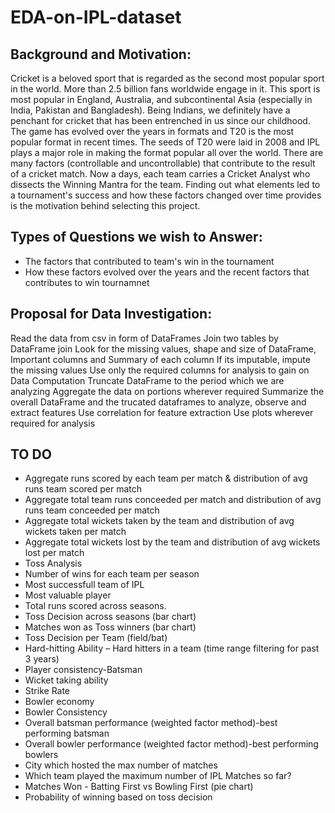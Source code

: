 # EDA-on-IPL-dataset

## Background and Motivation:
Cricket is a beloved sport that is regarded as the second most popular sport in the world. More than 2.5 billion fans worldwide engage in it. This sport is most popular in England, Australia, and subcontinental Asia (especially in India, Pakistan and Bangladesh).
Being Indians, we definitely have a penchant for cricket that has been entrenched in us since our childhood.
The game has evolved over the years in formats and T20 is the most popular format in recent times.
The seeds of T20 were laid in 2008 and IPL plays a major role in making the format popular all over the world.
There are many factors (controllable and uncontrollable) that contribute to the result of a cricket match.
Now a days, each team carries a Cricket Analyst who dissects the Winning Mantra for the team.
Finding out what elements led to a tournament's success and how these factors changed over time provides is the motivation behind selecting this project.

## Types of Questions we wish to Answer:
- The factors that contributed to team's win in the tournament
- How these factors evolved over the years and the recent factors that contributes to win tournamnet

## Proposal for Data Investigation:
Read the data from csv in form of DataFrames
Join two tables by DataFrame join
Look for the missing values, shape and size of DataFrame, Important columns and Summary of each column
If its imputable, impute the missing values
Use only the required columns for analysis to gain on Data Computation
Truncate DataFrame to the period which we are analyzing
Aggregate the data on portions wherever required
Summarize the overall DataFrame and the trucated dataframes to analyze, observe and extract features
Use correlation for feature extraction
Use plots wherever required for analysis

## TO DO
- Aggregate runs scored by each team per match & distribution of avg runs team scored per match
- Aggregate total team runs conceeded per match and distribution of avg runs team conceeded per match
- Aggregate total wickets taken by the team and distribution of avg wickets taken per match
- Aggregate total wickets lost by the team and distribution of avg wickets lost per match
- Toss Analysis
- Number of wins for each team per season
- Most successfull team of IPL
- Most valuable player
- Total runs scored across seasons.
- Toss Decision across seasons (bar chart)
- Matches won as Toss winners (bar chart)
- Toss Decision per Team (field/bat)
- Hard-hitting Ability – Hard hitters in a team (time range filtering for past 3 years)
- Player consistency-Batsman
- Wicket taking ability
- Strike Rate
- Bowler economy
- Bowler Consistency
- Overall batsman performance (weighted factor method)-best performing batsman
- Overall bowler performance (weighted factor method)-best performing bowlers
- City which hosted the max number of matches
- Which team played the maximum number of IPL Matches so far?
- Matches Won - Batting First vs Bowling First (pie chart)
- Probability of winning based on toss decision






